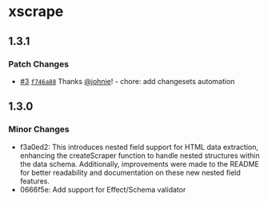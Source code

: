 # xscrape

## 1.3.1

### Patch Changes

- [#3](https://github.com/johnie/xscrape/pull/3) [`f746a88`](https://github.com/johnie/xscrape/commit/f746a88c1082bf6dafd5a3007f49ee930d243e14) Thanks [@johnie](https://github.com/johnie)! - chore: add changesets automation

## 1.3.0

### Minor Changes

- f3a0ed2: This introduces nested field support for HTML data extraction, enhancing the createScraper function to handle nested structures within the data schema. Additionally, improvements were made to the README for better readability and documentation on these new nested field features.
- 0666f5e: Add support for Effect/Schema validator
